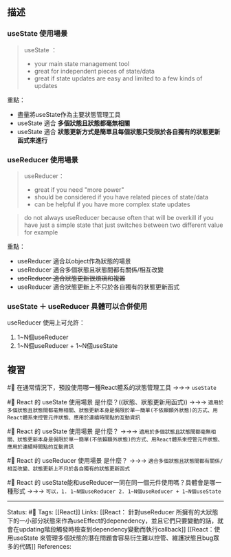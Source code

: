## 描述


### useState 使用場景

> useState ：
> - your main state management tool
> - great for independent pieces of state/data
> - great if state updates are easy and limited to a few kinds of updates

重點：
- 盡量將useState作為主要狀態管理工具
- useState 適合 **多個狀態且狀態都毫無相關**
- useState 適合 **狀態更新方式是簡單且每個狀態只受限於各自獨有的狀態更新函式來進行**

### useReducer 使用場景

> useReducer：
> - great if you need "more power"
> - should be considered if you have related pieces of state/data
> - can be helpful if you have more complex state updates

> do not always useReducer because often that will be overkill
> if you have just a simple state that just switches between two different value for example

重點：
- useReducer 適合以object作為狀態的場景
- useReducer 適合多個狀態且狀態間都有關係/相互改變
- ~~useReducer 適合狀態更新很煩瑣和複雜~~
- useReducer 適合狀態更新上不只於各自獨有的狀態更新函式


### useState ＋ useReducer 具體可以合併使用

useReducer 使用上可允許：
1. 1~N個useReducer
2. 1~N個useReducer + 1~N個useState

## 複習

#🧠 在通常情況下，預設使用哪一種React體系的狀態管理工具 ->->-> `useState`
<!--SR:!2023-07-21,189,250-->

#🧠 React 的 useState 使用場景 是什麼？((狀態、狀態更新用函式)) ->->-> `適用於多個狀態且狀態間都毫無相關、狀態更新本身是侷限於單一簡單(不依賴額外狀態)的方式、用React體系來控管元件狀態、應用於連續時間點的互動資訊`
<!--SR:!2024-03-16,326,250-->


#🧠 React 的 useState 使用場景 是什麼？ ->->-> `適用於多個狀態且狀態間都毫無相關、狀態更新本身是侷限於單一簡單(不依賴額外狀態)的方式、用React體系來控管元件狀態、應用於連續時間點的互動資訊`
<!--SR:!2023-05-27,12,170-->




#🧠 React 的 useReducer 使用場景 是什麼？ ->->-> `適合多個狀態且狀態間都有關係/相互改變、狀態更新上不只於各自獨有的狀態更新函式`
<!--SR:!2023-07-26,194,250-->

#🧠 React 的 useState能和useReducer一同在同一個元件使用嗎？具體會是哪一種形式 ->->-> `可以，1. 1~N個useReducer 2. 1~N個useReducer + 1~N個useState`
<!--SR:!2023-07-10,183,250-->

---
Status: #🌱 
Tags:
[[React]]
Links:
[[React： 針對useReducer 所擁有的大狀態下的一小部分狀態來作為useEffect的depenedency，並且它們只要變動的話，就會在updating階段觸發時檢查到dependency變動而執行callback]]
[[React：使用useState 來管理多個狀態的潛在問題會容易衍生難以控管、維護狀態且bug眾多的代碼]]
References:
